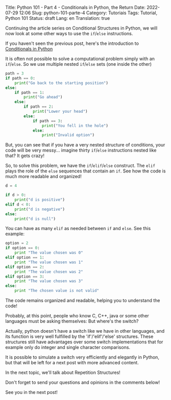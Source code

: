 Title: Python 101 - Part 4 - Conditionals in Python, the Return
Date: 2022-07-29 12:06
Slug: python-101-parte-4
Category: Tutoriais
Tags: Tutorial, Python 101
Status: draft
Lang: en
Translation: true

Continuing the article series on Conditional Structures in Python, we will now look at some other ways to use the `if`/`else` instructions.

If you haven't seen the previous post, here's the introduction to [Conditionals in Python](({filename}/Tutorials/python101.3.md))

It is often not possible to solve a computational problem simply with an `if`/`else`. So we use multiple nested `if`/`else` sets (one inside the other)

```Python
path = 3
if path == 0:
    print("Go back to the starting position")
else:
    if path == 1:
        print("Go ahead")
    else:
        if path == 2:
            print("Lower your head")
        else:
            if path == 3:
                print("You fell in the hole")
            else:
                print("Invalid option")
```

But, you can see that if you have a very nested structure of conditions, your code will be very messy... imagine thirty `if`/`else` instructions nested like that? It gets crazy!

So, to solve this problem, we have the `if`/`elif`/`else` construct. The `elif` plays the role of the `else` sequences that contain an `if`. See how the code is much more readable and organized!

```Python
d = 4

if d > 0:
    print("d is positive")
elif d < 0:
    print("d is negative")
else:
    print("d is null")
```

You can have as many `elif` as needed between `if` and `else`. See this example:

```Python
option = 2
if option == 0:
    print "The value chosen was 0"
elif option == 1:
    print "The value chosen was 1"
elif option == 2:
    print "The value chosen was 2"
elif option == 3:
    print "The value chosen was 3"
else:
    print "The chosen value is not valid"
```

The code remains organized and readable, helping you to understand the code!

Probably, at this point, people who know C, C++, java or some other languages ​​must be asking themselves: But where's the switch?

Actually, python doesn't have a switch like we have in other languages, and its function is very well fulfilled by the 'if'/'elif'/'else' structures. These structures still have advantages over some switch implementations that for example only do integer and single character comparisons.

It is possible to simulate a switch very efficiently and elegantly in Python, but that will be left for a next post with more advanced content.

In the next topic, we'll talk about Repetition Structures!

Don't forget to send your questions and opinions in the comments below!

See you in the next post!